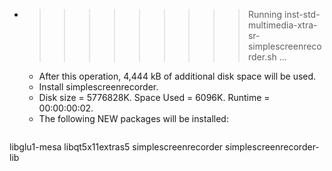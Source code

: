 * >>>>>>>>> Running inst-std-multimedia-xtra-sr-simplescreenrecorder.sh ...
  * After this operation, 4,444 kB of additional disk space will be used.
  * Install simplescreenrecorder.
  * Disk size = 5776828K. Space Used = 6096K. Runtime = 00:00:00:02.
  * The following NEW packages will be installed:
  ```bash
libglu1-mesa libqt5x11extras5 simplescreenrecorder simplescreenrecorder-lib
  ```
